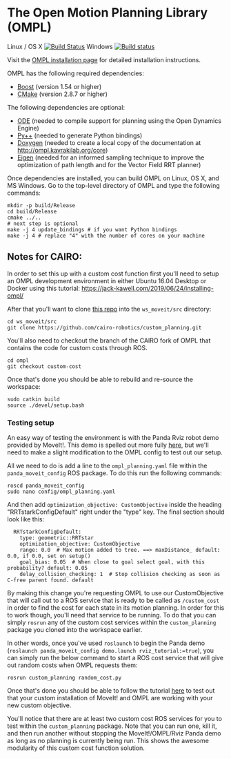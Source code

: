 The Open Motion Planning Library (OMPL)
=======================================

Linux / OS X [![Build Status](https://travis-ci.org/ompl/ompl.svg?branch=master)](https://travis-ci.org/ompl/ompl)
Windows [![Build status](https://ci.appveyor.com/api/projects/status/valuv9sabye1y35n/branch/master?svg=true)](https://ci.appveyor.com/project/mamoll/ompl/branch/master)

Visit the [OMPL installation page](http://ompl.kavrakilab.org/core/installation.html) for
detailed installation instructions.

OMPL has the following required dependencies:

* [Boost](http://www.boost.org) (version 1.54 or higher)
* [CMake](http://www.cmake.org) (version 2.8.7 or higher)

The following dependencies are optional:

* [ODE](http://ode.org) (needed to compile support for planning using the Open Dynamics Engine)
* [Py++](https://bitbucket.org/ompl/ompl/src/tip/doc/markdown/installPyPlusPlus.md) (needed to generate Python bindings)
* [Doxygen](http://www.doxygen.org) (needed to create a local copy of the documentation at
  http://ompl.kavrakilab.org/core)
* [Eigen](http://eigen.tuxfamily.org) (needed for an informed sampling technique to improve the optimization of path length and for the Vector Field RRT planner)

Once dependencies are installed, you can build OMPL on Linux, OS X,
and MS Windows. Go to the top-level directory of OMPL and type the
following commands:

    mkdir -p build/Release
    cd build/Release
    cmake ../..
    # next step is optional
    make -j 4 update_bindings # if you want Python bindings
    make -j 4 # replace "4" with the number of cores on your machine
    
    
##  Notes for CAIRO:

In order to set this up with a custom cost function first you'll need to setup an OMPL development environment in either Ubuntu 16.04 Desktop or Docker using this tutorial: https://jack-kawell.com/2019/06/24/installing-ompl/

After that you'll want to clone [this repo](https://github.com/cairo-robotics/custom_planning.git) into the `ws_moveit/src` directory:

```
cd ws_moveit/src
git clone https://github.com/cairo-robotics/custom_planning.git
```

You'll also need to checkout the branch of the CAIRO fork of OMPL that contains the code for custom costs through ROS.

```
cd ompl
git checkout custom-cost
```

Once that's done you should be able to rebuild and re-source the workspace:

```
sudo catkin build
source ./devel/setup.bash
```

### Testing setup

An easy way of testing the environment is with the Panda Rviz robot demo provided by MoveIt!. This demo is spelled out more fully [here](http://docs.ros.org/kinetic/api/moveit_tutorials/html/doc/quickstart_in_rviz/quickstart_in_rviz_tutorial.html), but we'll need to make a slight modification to the OMPL config to test out our setup.

All we need to do is add a line to the `ompl_planning.yaml` file within the `panda_moveit_config` ROS package. To do this run the following commands:

```
roscd panda_moveit_config
sudo nano config/ompl_planning.yaml
```

And then add `optimization_objective: CustomObjective` inside the heading "RRTstarkConfigDefault" right under the "type" key. The final section should look like this:

```
  RRTstarkConfigDefault:
    type: geometric::RRTstar
    optimization_objective: CustomObjective
    range: 0.0  # Max motion added to tree. ==> maxDistance_ default: 0.0, if 0.0, set on setup()
    goal_bias: 0.05  # When close to goal select goal, with this probability? default: 0.05
    delay_collision_checking: 1  # Stop collision checking as soon as C-free parent found. default
```

By making this change you're requesting OMPL to use our CustomObjective that will call out to a ROS service that is ready to be called as `/custom_cost` in order to find the cost for each state in its motion planning. In order for this to work though, you'll need that service to be running. To do that you can simply `rosrun` any of the custom cost services within the `custom_planning` package you cloned into the workspace earlier.

In other words, once you've used `roslaunch` to begin the Panda demo (`roslaunch panda_moveit_config demo.launch rviz_tutorial:=true`), you can simply run the below command to start a ROS cost service that will give out random costs when OMPL requests them:

```
rosrun custom_planning random_cost.py
```

Once that's done you should be able to follow the tutorial [here](http://docs.ros.org/kinetic/api/moveit_tutorials/html/doc/quickstart_in_rviz/quickstart_in_rviz_tutorial.html) to test out that your custom installation of MoveIt! and OMPL are working with your new custom objective.

You'll notice that there are at least two custom cost ROS services for you to test within the `custom_planning` package. Note that you can run one, kill it, and then run another without stopping the MoveIt!/OMPL/Rviz Panda demo as long as no planning is currently being run. This shows the awesome modularity of this custom cost function solution.

